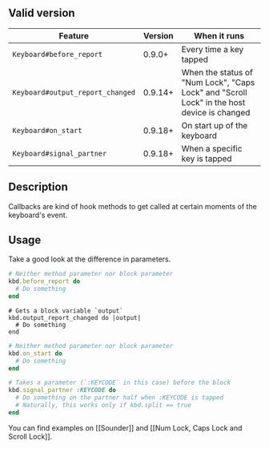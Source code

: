 ## Valid version

|Feature|Version|When it runs|
|----|----|----|
|`Keyboard#before_report`|0.9.0+|Every time a key tapped|
|`Keyboard#output_report_changed`|0.9.14+|When the status of "Num Lock", "Caps Lock" and "Scroll Lock" in the host device is changed|
|`Keyboard#on_start`|0.9.18+|On start up of the keyboard|
|`Keyboard#signal_partner`|0.9.18+|When a specific key is tapped|

## Description

Callbacks are kind of hook methods to get called at certain moments of the keyboard's event.

## Usage

Take a good look at the difference in parameters.

```ruby
# Neither method parameter nor block parameter
kbd.before_report do
  # Do something
end
```

```
# Gets a block variable `output`
kbd.output_report_changed do |output|
  # Do something
end
```

```ruby
# Neither method parameter nor block parameter
kbd.on_start do
  # Do something
end
```

```ruby
# Takes a parameter (`:KEYCODE` in this case) before the block
kbd.signal_partner :KEYCODE do
  # Do something on the partner half when :KEYCODE is tapped
  # Naturally, this works only if kbd.split == true
end
```

You can find examples on [[Sounder]] and [[Num Lock, Caps Lock and Scroll Lock]].

